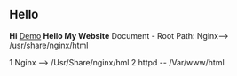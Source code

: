 ## Hello
**Hi**
[Demo](https://www.pagecloud.com/blog/2-ways-to-legally-copy-a-website)
**Hello My Website**
Document - Root Path:
Nginx--> /usr/share/nginx/html

1 Nginx --> /Usr/Share/nginx/hml
2 httpd -- /Var/www/html
